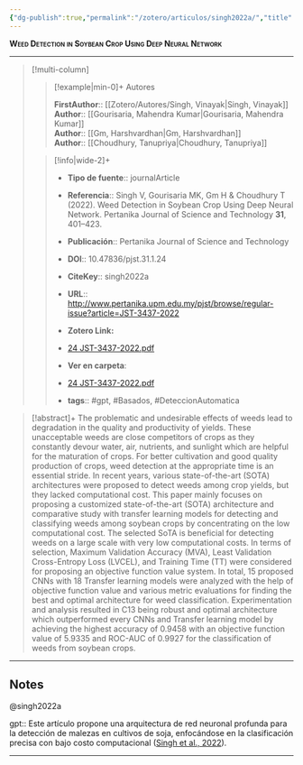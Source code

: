 ```yaml
---
{"dg-publish":true,"permalink":"/zotero/articulos/singh2022a/","title":"Weed Detection in Soybean Crop Using Deep Neural Network","tags":["#zotero"]}
---
```



<span style="font-variant:small-caps; font-weight: bold;">Weed Detection in Soybean Crop Using Deep Neural Network</span>

---


> [!multi-column]
>
>> [!example|min-0]+ Autores
>> 
>> **FirstAuthor**:: [[Zotero/Autores/Singh, Vinayak\|Singh, Vinayak]]  
>> **Author**:: [[Gourisaria, Mahendra Kumar\|Gourisaria, Mahendra Kumar]]  
>> **Author**:: [[Gm, Harshvardhan\|Gm, Harshvardhan]]  
>> **Author**:: [[Choudhury, Tanupriya\|Choudhury, Tanupriya]]  
 >
>
>> [!info|wide-2]+
>>
>> - **Tipo de fuente**:: journalArticle
>> - **Referencia**:: Singh V, Gourisaria MK, Gm H & Choudhury T (2022). Weed Detection in Soybean Crop Using Deep Neural Network. Pertanika Journal of Science and Technology **31**, 401–423.
>> - **Publicación**:: Pertanika Journal of Science and Technology
>> - **DOI**:: 10.47836/pjst.31.1.24
>> - **CiteKey**:: singh2022a
>> - **URL**:: http://www.pertanika.upm.edu.my/pjst/browse/regular-issue?article=JST-3437-2022
>> - **Zotero Link:** 
>> - [24 JST-3437-2022.pdf](zotero://select/library/items/4BHTKQYT)
>>
>> - **Ver en carpeta**: 
>> - [24 JST-3437-2022.pdf](file://J:\OneDrive\Articulos\24%20JST-3437-2022.pdf)
>> - **tags**:: #gpt, #Basados, #DeteccionAutomatica



> [!abstract]+ 
>The problematic and undesirable effects of weeds lead to degradation in the quality and productivity of yields. These unacceptable weeds are close competitors of crops as they constantly devour water, air, nutrients, and sunlight which are helpful for the maturation of crops. For better cultivation and good quality production of crops, weed detection at the appropriate time is an essential stride. In recent years, various state-of-the-art (SOTA) architectures were proposed to detect weeds among crop yields, but they lacked computational cost. This paper mainly focuses on proposing a customized state-of-the-art (SOTA) architecture and comparative study with transfer learning models for detecting and classifying weeds among soybean crops by concentrating on the low computational cost. The selected SoTA is beneficial for detecting weeds on a large scale with very low computational costs. In terms of selection, Maximum Validation Accuracy (MVA), Least Validation Cross-Entropy Loss (LVCEL), and Training Time (TT) were considered for proposing an objective function value system. In total, 15 proposed CNNs with 18 Transfer learning models were analyzed with the help of objective function value and various metric evaluations for finding the best and optimal architecture for weed classification. Experimentation and analysis resulted in C13 being robust and optimal architecture which outperformed every CNNs and Transfer learning model by achieving the highest accuracy of 0.9458 with an objective function value of 5.9335 and ROC-AUC of 0.9927 for the classification of weeds from soybean crops.


--- 

## Notes

@singh2022a

gpt:: Este artículo propone una arquitectura de red neuronal profunda para la detección de malezas en cultivos de soja, enfocándose en la clasificación precisa con bajo costo computacional ([Singh et al., 2022](zotero://select/library/items/IW2T63M9)).






---







